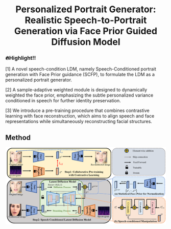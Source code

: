 
<p align="center">
  <h1 align="center">Personalized Portrait Generator: Realistic Speech-to-Portrait Generation via Face Prior Guided Diffusion Model</h1>

### 🔥Highlight!!

[1]  A novel speech-condition LDM, namely Speech-Conditioned portrait generation with Face Prior guidance (SCFP), to formulate the LDM as a personalized portrait generator. 

[2] A sample-adaptive weighted module is designed to dynamically weighted the face prior, emphasizing the subtle personalized variance conditioned in speech for further identity preservation.

[3] We introduce a pre-training procedure that combines contrastive learning with face reconstruction, which aims to align speech and face representations while simultaneously reconstructing facial structures.

## Method
![Alt Text](Fig2.png)


